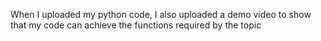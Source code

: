 When I uploaded my python code, I also uploaded a demo video to show that my code can achieve the functions required by the topic
